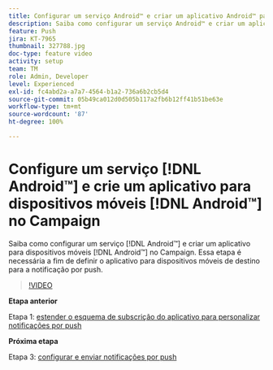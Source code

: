 ```yaml
---
title: Configurar um serviço Android™ e criar um aplicativo Android™ para dispositivos móveis no Campaign
description: Saiba como configurar um serviço Android™ e criar um aplicativo Android™ para dispositivos móveis no Campaign.
feature: Push
jira: KT-7965
thumbnail: 327788.jpg
doc-type: feature video
activity: setup
team: TM
role: Admin, Developer
level: Experienced
exl-id: fc4abd2a-a7a7-4564-b1a2-736a6b2cb5d4
source-git-commit: 05b49ca012d0d505b117a2fb6b12ff41b51be63e
workflow-type: tm+mt
source-wordcount: '87'
ht-degree: 100%

---
```


# Configure um serviço [!DNL Android™] e crie um aplicativo para dispositivos móveis [!DNL Android™] no Campaign

Saiba como configurar um serviço [!DNL Android™] e criar um aplicativo para dispositivos móveis [!DNL Android™] no Campaign. Essa etapa é necessária a fim de definir o aplicativo para dispositivos móveis de destino para a notificação por push.

>[!VIDEO](https://video.tv.adobe.com/v/327788?quality=12&learn=on)

**Etapa anterior**

Etapa 1: [estender o esquema de subscrição do aplicativo para personalizar notificações por push](/help/tutorial-get-started-with-push-notifications-for-android/extend-the-app-subscription-schema.md)

**Próxima etapa**

Etapa 3: [configurar e enviar notificações por push](/help/tutorial-get-started-with-push-notifications-for-android/configure-and-send-push-notifications.md)
